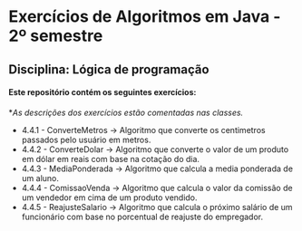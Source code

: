 # Exercícios de Algoritmos em Java - 2º semestre
## Disciplina: Lógica de programação

#### Este repositório contém os seguintes exercícios:
**As descrições dos exercícios estão comentadas nas classes.*

- 4.4.1 - ConverteMetros -> Algoritmo que converte os centimetros passados pelo usuário em metros.
- 4.4.2 - ConverteDolar -> Algoritmo que converte o valor de um produto em dólar em reais com base na cotação do dia.
- 4.4.3 - MediaPonderada -> Algoritmo que calcula a media ponderada de um aluno.
- 4.4.4 - ComissaoVenda -> Algoritmo que calcula o valor da comissão de um vendedor em cima de um produto vendido.
- 4.4.5 - ReajusteSalario -> Algoritmo que calcula o próximo salário de um funcionário com base no porcentual de reajuste do empregador.